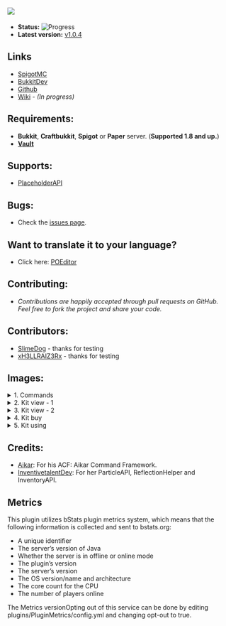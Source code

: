 ![](https://tryharddood.github.io/custom/projects/advancedkits/img/advancedkits.png)
===================

- **Status:** ![Progress](http://progressed.io/bar/100)
- **Latest version:** [v1.0.4](https://github.com/TryHardDood/AdvancedKitsReloaded/releases/tag/v1.0.4)

## Links
- [SpigotMC](https://www.spigotmc.org/resources/advancedkits-reloaded.11193/) 
- [BukkitDev](https://dev.bukkit.org/projects/advancedkits-reloaded/)
- [Github](https://github.com/TryHardDood/AdvancedKitsReloaded)
- [Wiki](https://github.com/TryHardDood/AdvancedKitsReloaded/wiki/) *- (In progress)*

## Requirements:
-   **Bukkit**, **Craftbukkit**, **Spigot** or **Paper** server. (**Supported 1.8 and up.**)
- [**Vault**](https://dev.bukkit.org/projects/vault/)

## Supports:
- [PlaceholderAPI](https://www.spigotmc.org/resources/placeholderapi.6245/)

## Bugs:
- Check the [issues page](https://github.com/TryHardDood/AdvancedKitsReloaded/issues/).

## Want to translate it to your language?
- Click here: [POEditor](https://poeditor.com/join/project/P8Wne4Ngy4)

## Contributing:
- *Contributions are happily accepted through pull requests on GitHub. 
Feel free to fork the project and share your code.*


## Contributors:
- [SlimeDog](https://github.com/SlimeDog) - thanks for testing
- [xH3LLRAIZ3Rx](https://www.spigotmc.org/members/xh3llraiz3rx.4744/) - thanks for testing

## Images:
<details> 
  <summary>1. Commands</summary>
   <img src="http://i.imgur.com/ZHkCRMk.png"/>
</details>
<details> 
  <summary>2. Kit view - 1</summary>
   <img src="http://i.imgur.com/U14Oa0S.png"/>
</details>
<details> 
  <summary>3. Kit view - 2</summary>
   <img src="http://i.imgur.com/YsFJRk4.png"/>
</details>
<details> 
  <summary>4. Kit buy</summary>
   <img src="http://i.imgur.com/5k0hYwE.png"/>
</details>
<details> 
  <summary>5. Kit using</summary>
   <img src="http://i.imgur.com/wi8sahC.png"/>
</details>

## Credits:
- [Aikar](https://github.com/aikar): For his ACF: Aikar Command Framework.
- [InventivetalentDev](https://github.com/InventivetalentDev/): For her ParticleAPI, ReflectionHelper and InventoryAPI.

## Metrics
This plugin utilizes bStats plugin metrics system, which means that the following information is collected and sent to bstats.org:

- A unique identifier
- The server’s version of Java
- Whether the server is in offline or online mode
- The plugin’s version
- The server’s version
- The OS version/name and architecture
- The core count for the CPU
- The number of players online

The Metrics versionOpting out of this service can be done by editing plugins/PluginMetrics/config.yml and changing opt-out to true.
